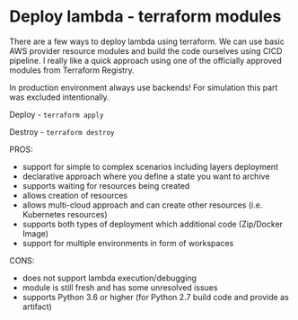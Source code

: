 # Deploy lambda - terraform modules

There are a few ways to deploy lambda using terraform. We can use basic AWS provider resource modules and build the code
ourselves using CICD pipeline. I really like a quick approach using one of the officially approved modules from
Terraform Registry.

In production environment always use backends! For simulation this part was excluded intentionally.

Deploy - `terraform apply`

Destroy - `terraform destroy`

PROS:

- support for simple to complex scenarios including layers deployment
- declarative approach where you define a state you want to archive
- supports waiting for resources being created
- allows creation of resources
- allows multi-cloud approach and can create other resources (i.e. Kubernetes resources)
- supports both types of deployment which additional code (Zip/Docker Image)
- support for multiple environments in form of workspaces

CONS:

- does not support lambda execution/debugging
- module is still fresh and has some unresolved issues
- supports Python 3.6 or higher (for Python 2.7 build code and provide as artifact)



